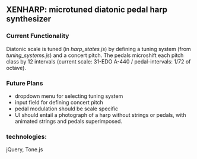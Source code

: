 ## XENHARP: microtuned diatonic pedal harp synthesizer

### Current Functionality
Diatonic scale is tuned (in *harp_states.js*) by defining a tuning system (from *tuning_systems.js*) and a concert pitch. The pedals microshift each pitch class by 12 intervals (current scale: 31-EDO A-440 / pedal-intervals: 1/72 of octave).
  
### Future Plans
 - dropdown menu for selecting tuning system
 - input field for defining concert pitch
 - pedal modulation should be scale specific
 - UI should entail a photograph of a harp without strings or pedals, with animated strings and pedals superimposed.

### technologies:
jQuery, Tone.js
